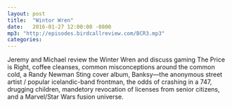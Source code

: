 ```yaml
---
layout: post
title:  "Wintor Wren"
date:   2016-01-27 12:00:00 -0800
mp3: "http://episodes.birdcallreview.com/BCR3.mp3"
categories: 
---
```


Jeremy and Michael review the Winter Wren and discuss gaming The Price is Right, coffee cleanses, common misconceptions around the common cold, a Randy Newman Sting cover album, Banksy&mdash;the anonymous street artist / popular icelandic-band frontman, the odds of crashing in a 747, drugging children, mandetory revocation of licenses from senior citizens, and a Marvel/Star Wars fusion universe.

